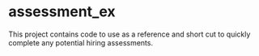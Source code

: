 # assessment_ex
This project contains code to use as a reference and short cut to quickly complete any potential hiring assessments.

